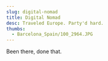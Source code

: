 ```yaml
---
slug: digital-nomad
title: Digital Nomad
desc: Traveled Europe. Party'd hard.
thumbs:
  - Barcelona_Spain/100_2964.JPG
---
```


Been there, done that.
